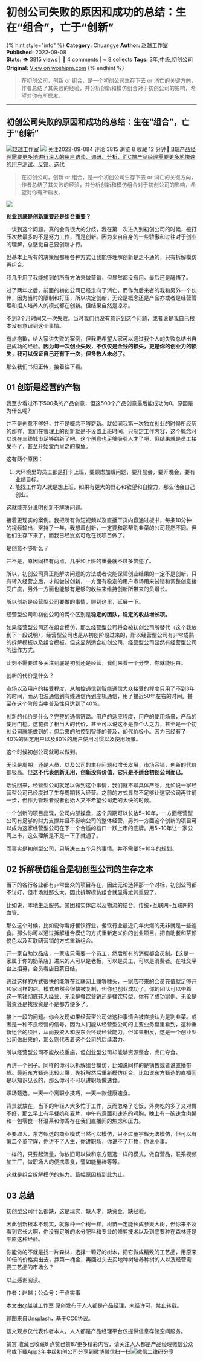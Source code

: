 # 初创公司失败的原因和成功的总结：生在“组合”，亡于“创新”
{% hint style="info" %}
**Category:** Chuangye
**Author:** [赵越工作室](https://www.woshipm.com/u/1458436)
**Published:** 2022-09-08  
**Stats:** 👁️ 3815 views | 💬 4 comments | ⭐ 8 collects
**Tags:** 3年,中级,初创公司
**Original:** [View on woshipm.com](https://www.woshipm.com/chuangye/5595185.html)
{% endhint %}
> 在初创公司，创新 or 组合，是一个初创公司生存下去 or 消亡的关键方向，作者总结了其失败的经验，并分析创新和模仿组合对于初创公司的影响，希望对你有所启发。

---

## 初创公司失败的原因和成功的总结：生在“组合”，亡于“创新”

[![](https://static.woshipm.com/APP_U_202209_20220901001029_6681.jpg?imageView2/1/w/72/h/72/q/100)](https://www.woshipm.com/u/1458436)[赵越工作室](https://www.woshipm.com/u/1458436) ![](https://static.woshipm.com/tag/1121_1@2x.png) 关注2022-09-084 评论 3815 浏览 8 收藏 12 分钟[🔗 B端产品经理需要更多地进行深入的用户访谈、调研、分析，而C端产品经理需要更多地快速的用户测试、反馈、迭代](https://ke.qidianla.com/courses/bcpm)

> 在初创公司，创新 or 组合，是一个初创公司生存下去 or 消亡的关键方向，作者总结了其失败的经验，并分析创新和模仿组合对于初创公司的影响，希望对你有所启发。

![](https://image.woshipm.com/wp-files/2022/09/aqzBgH8EpmxuqoYjZnRM.jpg)

**创业到底是创新重要还是组合重要？**

一谈到这个问题，真的会有很大的分歧，我在第一次进入到初创公司的时候，被打压次数最多的不是努力工作，而是创新。因为来自自身的一些骄傲和过往对于创业的理解，总感觉自己要创新才行。

但基本上所有的决策层都用各种方式让我能够理解创新是走不通的，只有拆解模仿再组合。

我几乎用了我能想到的所有方法来做营销，但显然都没有用。最后还是醒悟了。

过了两年之后，前面的初创公司已经走向了消亡，而作为后来者的我和另外一个伙伴，因为当时的限制和打压，所以决定创新，无论是概念还是产品亦或者是经营管理和招人培养人的模式都在创新。但结果自然是凉凉。

不到3个月时间又一次失败。当时我们也没有意识到这个问题，或者说是我自己根本没有意识到这个事情。

有点抱歉，给大家讲失败的案例，但我更希望大家可以通过我个人的失败总结出自己成功的经验。**因为每一次创业失败，不仅仅是金钱的损失，更是你的创业力的损失，我可以保证自己还有下一次，但多数人未必了。**

那么我们书归正传，接着往下看。

## 01 创新是经营的产物

我至少看过不下500条的产品创意，但这500个产品创意最后能成功为0。原因是为什么呢?

并不是创意不够好，并不是概念不够崭新。就如同我第一次独立创业的时候所经历的那样，我们在管理上的创新就是不设置上班时间，只制定工作内容，这个概念可以说在三线城市足够崭新了吧。这个创意也足够吸引人才了吧，但结果就是员工接受不了，甚至开始堂而皇之的摸鱼。

这有两个原因：

1.  大环境里的员工都是打卡上班，要顾虑加班问题，要开晨会，要开晚会，要有业绩目标。
2.  能找工作的人就是想上班，如果有更大的野心和欲望和自控力，那么他会自己创业。

这就能充分说明创新不解决问题。

接着更现实的案例。我把所有做短视频以及直播干货内容通过板书，每条10分钟的视频输出，坚持了一年，我想着创新，一定要和那帮割韭菜的公司截然不同。但他们生存下来了，而我已经岌岌可危在找项目做了。

是创意不够新么？

并不是，原因同样有两点，几乎和上班的重叠就不过多赘述了。

所以，初创公司真正能解决问题的方法或者说能保障创业结果的一定不是创新，只有转入经营之后，才能尝试创新，一方面有稳定的用户市场用来试错和调整创意接受广度，另外一方面也能够有足够的收益来维持创新所带来的负增长。

所以创新是经营型公司要做的事情，聊到这里，延展一下。

经营型公司和初创公司的两个区别是**稳定的团队，稳定的收益增长项。**

如果经营型公司还在组合模仿，那么经营型公司将会被初创公司所替代（这个我放到下一段说明），经营型公司也是从初创阶段过来的，所以经营型公司有非常成熟的拆解模板以及组合模板。但这显然适合初创公司，经营型公司显然有经营型公司的运作方式。

此刻不需要过多关注到底是初创还是经营，我们来看一个分类，你就能明白。

创新的代价是什么？

市场以及用户的接受程度，从触控通信到智能通信大众接受的程度只用了不到3年的时间，而从电波通信到有线通信再到座机通信，用了接近50年左右的时间。甚至在这个阶段当中普及性只达到了40%。

创新的代价是什么？完整的通信链路。用户的适应程度，用户的使用场景，产品的使用门槛。这花费了相当大的代价，甚至可以说这不是靠个人之力，甚至是一个初创公司就能做到的，但后来的触控到智能的普及，却代价极小。因为已经有了40%的固定用户以及80%的用户使用习惯以及使用场景。

这个时候初创公司就可以做到。

无论是周期，还是人员，以及公司的生存问题和增长发展，市场容错，创新的代价都极高。但**这不代表创新无用，创新没有价值，它只是不适合初创公司而已。**

话说回来，经营型公司就足以做到这个事情，我们就不聊具体产品，比如说一家经营型公司已经度过了生存周期转入经营。之前的方式显然不足够让这家公司再往前一步，但作为管理者或者创始人又不希望公司走的太快的时候。

一个创新的项目出现，公司内部操盘，这个周期可以长达5~10年，一方面经营型公司有足够的财力支撑并且不影响公司的整体经营，另外一方面这个创新的项目可以成为这家经营型公司在下一个合适的档口一跃上市的底牌。用5~10年让一家公司上市，这么理解是不是一下子就通了。

而事实是初创型公司，只解决三五个月的事情。并不需要5~10年的规划。

## 02 拆解模仿组合是初创型公司的生存之本

当下的各行各业都有非常出众的项目存在，因此无论选择那一个对标，初创公司都不讨好，但市场就那么大，因此拆解模仿组合就显得尤其重要了。

比如说，本地生活服务。某团和实体店以及物流的结合。传统+互联网+互联网的血管。

那么这个时候，比如说你看好餐饮行业，餐饮行业最近几年火爆的无非就是一些速食。那么你可以通过拆解组合模仿的方式重新定义你的创业项目。把自助餐和茶颜悦色以及互联网营销的方式重新组合。

开一家自助饮品店，一家店只需要一个员工，然后所有的消费都会员制。【这是一家属于你的奶茶店】进来的人可以是老板，可以是员工，可以是消费者。在社交平台上招募，会员看店日薪日结。

通过这样的方式很快的能够在互联网上赚够噱头，一家店带来的会员充值就足够开10家同样的店。模式虽然会很快被复制，但你也创业成功了。你的团队可以带着这一笔钱彻底转入经营，无论是餐饮营销还是餐饮转型，你有了成功案例，无论是融资还是找投资是不是都方便多了。

接上一段的问题。你会发现如果经营型公司做这种事情会被直接认为是割韭菜。或者是一种不良经营的信号，因为人们能从经营型公司的主要业务盘里看到，这种重新组合的项目，从而投资人和股东会怀疑经营能力。但如果相反，这是一个创业型公司做出来的，那么则代表着这个公司的后续潜力。

所以经营型公司不能故技重施，但创业型公司却能够资源整合，虎口夺食。

再讲一个例子。同样的你可以拆解组合模仿，比如说同样的是销售或者说直播带货。最近东方甄选比较火爆，先拆解然后重新模仿组合。比如说东方甄选的直播间是以知识见长的，那么你可不可以讲职场做速食。

职场甄选。一天一个离职小技巧，一天一款健康速食。

背景就放在，当下的年轻人大多忙于工作，反而忽略了吃饭，外卖吃的多了又对胃不好，那么早上有早餐奶和麦片，中午有意面和速冻的鸡胸，晚上有一碗速食肉粥和一包零食一杯温茶和你寄存在我们直播间的焦虑和压力。

不要取大，东方甄选的商业模式当然可以模仿，只不过董宇辉无法模仿，但可以有第二个董宇辉，你讲不了人生，你讲职场，你说不了万物，你说小事。

一样的，只要起流量，你依旧可以做和东方甄选一样的模式，做自营品，联系视频加工厂，做职场人的便携零食，譬如能量棒等等。

这就是组合拆解模仿的魅力。篇幅原因档到此为止。

## 03 总结

初创型公司什么都缺，这是现实，缺人才，缺资金，缺经验。

因此创新根本不现实，就像种一个树一样，树苗一定能长成参天大树，但你来不及看到它长大啊，你没有足够的水分肥料和专业的修剪技术以及到底要种在森林还是平原这种经验。

你能做的不就是找一片森林，选择一颗好的树木，把它做成精致的工艺品，用原来10倍的价格卖出去，挣第一桶金，再回过头去买地种树培养种树的人以及经营需要工艺品的市场么？

以上感谢阅读。

作者：赵越；公众号：干点实事

本文由@赵越工作室 原创发布于人人都是产品经理，未经许可，禁止转载。

题图来自Unsplash，基于CC0协议。

该文观点仅代表作者本人，人人都是产品经理平台仅提供信息存储空间服务。

赞赏 收藏已收藏8 点赞已赞87更多精彩内容，请关注人人都是产品经理微信公众号或下载App[3年](https://www.woshipm.com/tag/3%e5%b9%b4)[中级](https://www.woshipm.com/tag/%e4%b8%ad%e7%ba%a7)[初创公司](https://www.woshipm.com/tag/%e5%88%9d%e5%88%9b%e5%85%ac%e5%8f%b8)[分享到微博](https://service.weibo.com/share/share.php?appkey=2775287854&title=初创公司失败的原因和成功的总结：生在“组合”，亡于“创新”&url=https://www.woshipm.com/chuangye/5595185.html&pic=https://image.woshipm.com/wp-files/2022/09/aqzBgH8EpmxuqoYjZnRM.jpg)微信扫一扫![微信二维码](https://api.pwmqr.com/qrcode/create/?url=https://www.woshipm.com/chuangye/5595185.html)分享